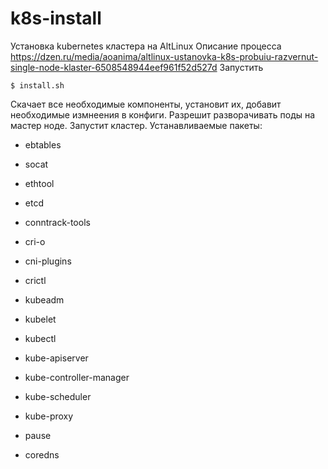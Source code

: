 # k8s-install
Установка kubernetes кластера на AltLinux
Описание процесса https://dzen.ru/media/aoanima/altlinux-ustanovka-k8s-probuiu-razvernut-single-node-klaster-6508548944eef961f52d527d
Запустить
```
$ install.sh
```
Скачает все необходимые компоненты, установит их, добавит необходимые измнеения в конфиги. Разрешит разворачивать поды на мастер ноде. Запустит кластер. 
Устанавливаемые пакеты:
* ebtables
* socat
* ethtool
* etcd
* conntrack-tools

* cri-o
* cni-plugins
* crictl
* kubeadm
* kubelet
* kubectl

* kube-apiserver
* kube-controller-manager
* kube-scheduler
* kube-proxy
* pause
* coredns

